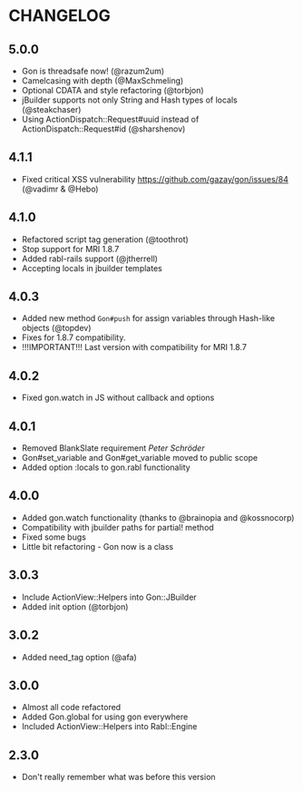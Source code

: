 # CHANGELOG

## 5.0.0

  * Gon is threadsafe now! (@razum2um)
  * Camelcasing with depth (@MaxSchmeling)
  * Optional CDATA and style refactoring (@torbjon)
  * jBuilder supports not only String and Hash types of locals
    (@steakchaser)
  * Using ActionDispatch::Request#uuid instead of
    ActionDispatch::Request#id (@sharshenov)

## 4.1.1

  * Fixed critical XSS vulnerability https://github.com/gazay/gon/issues/84 (@vadimr & @Hebo)

## 4.1.0

  * Refactored script tag generation (@toothrot)
  * Stop support for MRI 1.8.7
  * Added rabl-rails support (@jtherrell)
  * Accepting locals in jbuilder templates

## 4.0.3

  * Added new method `Gon#push` for assign variables through Hash-like
    objects (@topdev)
  * Fixes for 1.8.7 compatibility.
  * !!!IMPORTANT!!! Last version with compatibility for MRI 1.8.7

## 4.0.2

  * Fixed gon.watch in JS without callback and options

## 4.0.1

  * Removed BlankSlate requirement *Peter Schröder*
  * Gon#set_variable and Gon#get_variable moved to public scope
  * Added option :locals to gon.rabl functionality

## 4.0.0

  * Added gon.watch functionality (thanks to @brainopia and @kossnocorp)
  * Compatibility with jbuilder paths for partial! method
  * Fixed some bugs
  * Little bit refactoring - Gon now is a class

## 3.0.3

  * Include ActionView::Helpers into Gon::JBuilder
  * Added init option (@torbjon)

## 3.0.2

  * Added need_tag option (@afa)

## 3.0.0

  * Almost all code refactored
  * Added Gon.global for using gon everywhere
  * Included ActionView::Helpers into Rabl::Engine

## 2.3.0

  * Don't really remember what was before this version
